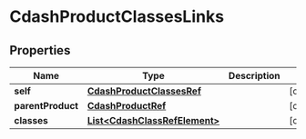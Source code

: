 

# CdashProductClassesLinks


## Properties

| Name | Type | Description | Notes |
|------------ | ------------- | ------------- | -------------|
|**self** | [**CdashProductClassesRef**](CdashProductClassesRef.md) |  |  [optional] |
|**parentProduct** | [**CdashProductRef**](CdashProductRef.md) |  |  [optional] |
|**classes** | [**List&lt;CdashClassRefElement&gt;**](CdashClassRefElement.md) |  |  [optional] |



